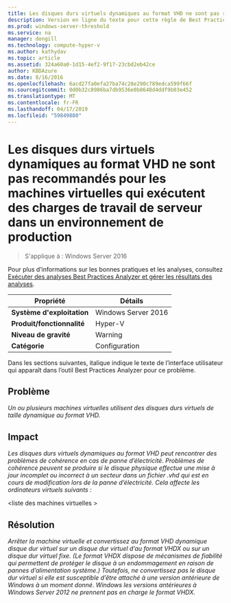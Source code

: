 ```yaml
---
title: Les disques durs virtuels dynamiques au format VHD ne sont pas recommandés pour les machines virtuelles qui exécutent des charges de travail de serveur dans un environnement de production
description: Version en ligne du texte pour cette règle de Best Practices Analyzer.
ms.prod: windows-server-threshold
ms.service: na
manager: dongill
ms.technology: compute-hyper-v
ms.author: kathydav
ms.topic: article
ms.assetid: 324a60a0-1d15-4ef2-9f17-23cbd2eb42ce
author: KBDAzure
ms.date: 8/16/2016
ms.openlocfilehash: 6acd27fa0efa27ba74c28e290c789edca599f66f
ms.sourcegitcommit: 0d0b32c8986ba7db9536e0b8648d4ddf9b03e452
ms.translationtype: MT
ms.contentlocale: fr-FR
ms.lasthandoff: 04/17/2019
ms.locfileid: "59849880"
---
```

# <a name="vhd-format-dynamic-virtual-hard-disks-are-not-recommended-for-virtual-machines-that-run-server-workloads-in-a-production-environment"></a>Les disques durs virtuels dynamiques au format VHD ne sont pas recommandés pour les machines virtuelles qui exécutent des charges de travail de serveur dans un environnement de production

>S'applique à : Windows Server 2016

Pour plus d’informations sur les bonnes pratiques et les analyses, consultez [Exécuter des analyses Best Practices Analyzer et gérer les résultats des analyses](https://go.microsoft.com/fwlink/p/?LinkID=223177).  
  
|Propriété|Détails|  
|-|-|  
|**Système d'exploitation**|Windows Server 2016|  
|**Produit/fonctionnalité**|Hyper-V|  
|**Niveau de gravité**|Warning|  
|**Catégorie**|Configuration|  
  
Dans les sections suivantes, italique indique le texte de l’interface utilisateur qui apparaît dans l’outil Best Practices Analyzer pour ce problème.
  
## <a name="issue"></a>**Problème**  
*Un ou plusieurs machines virtuelles utilisent des disques durs virtuels de taille dynamique au format VHD.*  
  
## <a name="impact"></a>**Impact**  
*Les disques durs virtuels dynamiques au format VHD peut rencontrer des problèmes de cohérence en cas de panne d’électricité. Problèmes de cohérence peuvent se produire si le disque physique effectue une mise à jour incomplet ou incorrect à un secteur dans un fichier .vhd qui est en cours de modification lors de la panne d’électricité. Cela affecte les ordinateurs virtuels suivants :*  
  
\<liste des machines virtuelles >  
  
## <a name="resolution"></a>**Résolution**  
*Arrêter la machine virtuelle et convertissez au format VHD dynamique disque dur virtuel sur un disque dur virtuel d’au format VHDX ou sur un disque dur virtuel fixe. (Le format VHDX dispose de mécanismes de fiabilité qui permettent de protéger le disque à un endommagement en raison de pannes d’alimentation système.) Toutefois, ne convertissez pas le disque dur virtuel si elle est susceptible d’être attaché à une version antérieure de Windows à un moment donné. Windows les versions antérieures à Windows Server 2012 ne prennent pas en charge le format VHDX.*  
  


